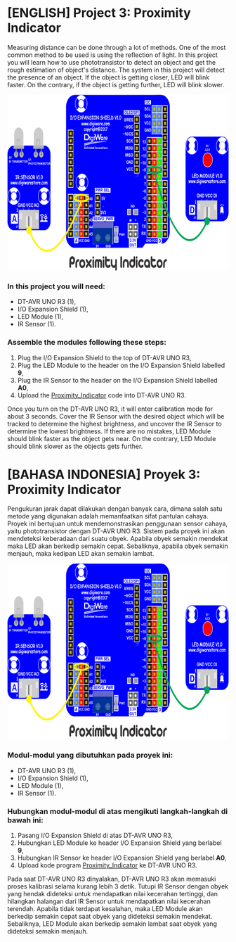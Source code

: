 # [ENGLISH] Project 3: Proximity Indicator
Measuring distance can be done through a lot of methods. One of the most common method to be used is using the reflection of light. In this project you will learn how to use phototransistor to detect an object and get the rough estimation of object's distance. The system in this project will detect the presence of an object. If the object is getting closer, LED will blink faster. On the contrary, if the object is getting further, LED will blink slower.

<img src="/images/Proximity_Indicator.png" height="400">

### In this project you will need:
* DT-AVR UNO R3 (1),
* I/O Expansion Shield (1),
* LED Module (1),
* IR Sensor (1).

### Assemble the modules following these steps:
1. Plug the I/O Expansion Shield to the top of DT-AVR UNO R3,
2. Plug the LED Module to the header on the I/O Expansion Shield labelled **9**,
3. Plug the IR Sensor to the header on the I/O Expansion Shield labelled **A0**,
4. Upload the [Proximity_Indicator](/03_Proximity_Indicator/Proximity_Indicator) code into DT-AVR UNO R3.

Once you turn on the DT-AVR UNO R3, it will enter calibration mode for about 3 seconds. Cover the IR Sensor with the desired object which will be tracked to determine the highest brightness, and uncover the IR Sensor to determine the lowest brightness.
If there are no mistakes, LED Module should blink faster as the object gets near. On the contrary, LED Module should blink slower as the objects gets further.

# [BAHASA INDONESIA] Proyek 3: Proximity Indicator
Pengukuran jarak dapat dilakukan dengan banyak cara, dimana salah satu metode yang digunakan adalah memanfaatkan sifat pantulan cahaya. Proyek ini bertujuan untuk mendemonstrasikan penggunaan sensor cahaya, yaitu phototransistor dengan DT-AVR UNO R3. Sistem pada proyek ini akan mendeteksi keberadaan dari suatu obyek. Apabila obyek semakin mendekat maka LED akan berkedip semakin cepat. Sebaliknya, apabila obyek semakin menjauh, maka kedipan LED akan semakin lambat.

<img src="/images/Proximity_Indicator.png" height="400">

### Modul-modul yang dibutuhkan pada proyek ini:
* DT-AVR UNO R3 (1),
* I/O Expansion Shield (1),
* LED Module (1),
* IR Sensor (1).

### Hubungkan modul-modul di atas mengikuti langkah-langkah di bawah ini:
1. Pasang I/O Expansion Shield di atas DT-AVR UNO R3,
2. Hubungkan LED Module ke header I/O Expansion Shield yang berlabel **9**,
3. Hubungkan IR Sensor ke header I/O Expansion Shield yang berlabel **A0**,
4. Upload kode program [Proximity_Indicator](/03_Proximity_Indicator/Proximity_Indicator) ke DT-AVR UNO R3.

Pada saat DT-AVR UNO R3 dinyalakan, DT-AVR UNO R3 akan memasuki proses kalibrasi selama kurang lebih 3 detik. Tutupi IR Sensor dengan obyek yang hendak dideteksi untuk mendapatkan nilai kecerahan tertinggi, dan hilangkan halangan dari IR Sensor untuk mendapatkan nilai kecerahan terendah.
Apabila tidak terdapat kesalahan, maka LED Module akan berkedip semakin cepat saat obyek yang dideteksi semakin mendekat. Sebaliknya, LED Module akan berkedip semakin lambat saat obyek yang dideteksi semakin menjauh.
